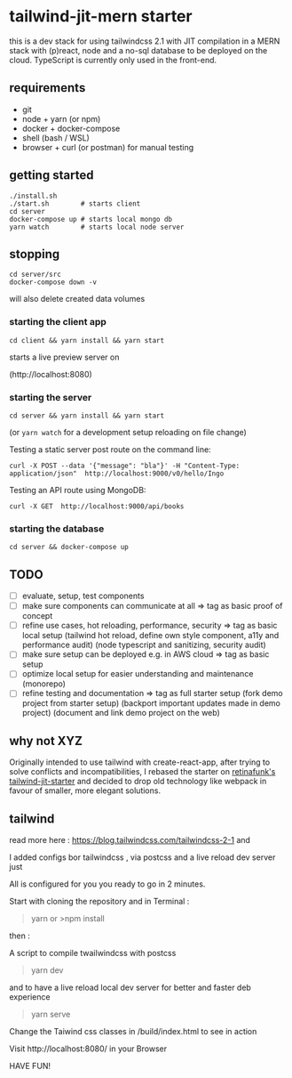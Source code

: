 # tailwind-jit-mern starter

this is a dev stack for using tailwindcss 2.1 with JIT compilation
in a MERN stack with (p)react, node and a no-sql database
to be deployed on the cloud. TypeScript is currently only used in the front-end.

## requirements

- git
- node + yarn (or npm)
- docker + docker-compose
- shell (bash / WSL)
- browser + curl (or postman) for manual testing

## getting started

```
./install.sh
./start.sh        # starts client
cd server
docker-compose up # starts local mongo db
yarn watch        # starts local node server
```

## stopping

```
cd server/src
docker-compose down -v
```

will also delete created data volumes

### starting the client app

```
cd client && yarn install && yarn start
```

starts a live preview server on

(http://localhost:8080)

### starting the server

```
cd server && yarn install && yarn start
```

(or `yarn watch` for a development setup reloading on file change)

Testing a static server post route on the command line:

```
curl -X POST --data '{"message": "bla"}' -H "Content-Type: application/json"  http://localhost:9000/v0/hello/Ingo
```

Testing an API route using MongoDB:

```
curl -X GET  http://localhost:9000/api/books
```

### starting the database

```
cd server && docker-compose up
```

## TODO

- [ ] evaluate, setup, test components
- [ ] make sure components can communicate at all            => tag as basic proof of concept
- [ ] refine use cases, hot reloading, performance, security => tag as basic local setup
      (tailwind hot reload, define own style component, a11y and performance audit)
      (node typescript and sanitizing, security audit)
- [ ] make sure setup can be deployed e.g. in AWS cloud      => tag as basic setup
- [ ] optimize local setup for easier understanding and maintenance (monorepo)
- [ ] refine testing and documentation                       => tag as full starter setup
      (fork demo project from starter setup)
      (backport important updates made in demo project)
      (document and link demo project on the web)

## why not XYZ

Originally intended to use tailwind with create-react-app,
after trying to solve conflicts and incompatibilities,
I rebased the starter on [retinafunk's tailwind-jit-starter](https://github.com/retinafunk/tailwind-jit) and decided to drop old technology like webpack in favour of smaller, more elegant solutions.

## tailwind

read more here : https://blog.tailwindcss.com/tailwindcss-2-1
and

I added configs bor tailwindcss , via postcss and a live reload dev server
just

All is configured for you you ready to go in 2 minutes.

Start with cloning the repository and in Terminal :

> yarn or >npm install

then :

A script to compile twailwindcss with postcss

> yarn dev

and to have a live reload local dev server for better and faster deb experience

> yarn serve

Change the Taiwind css classes in /build/index.html to see in action

Visit http://localhost:8080/ in your Browser

HAVE FUN!

